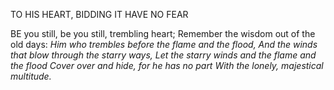 TO HIS HEART, BIDDING IT HAVE NO FEAR

BE you still, be you still, trembling heart;
Remember the wisdom out of the old days:
*Him who trembles before the flame and the flood,*
*And the winds that blow through the starry ways,*
*Let the starry winds and the flame and the flood*
*Cover over and hide, for he has no part*
*With the lonely, majestical multitude.*
